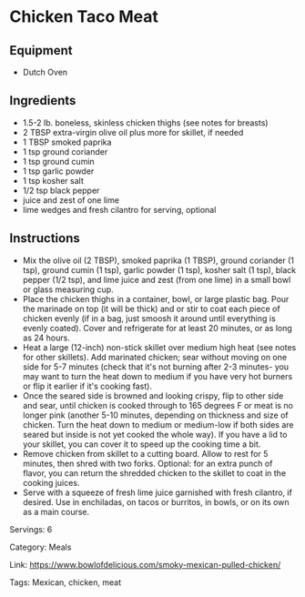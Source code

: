 # Chicken Taco Meat

## Equipment

- Dutch Oven

## Ingredients

- 1.5-2 lb. boneless, skinless chicken thighs (see notes for breasts)
- 2 TBSP extra-virgin olive oil plus more for skillet, if needed
- 1 TBSP smoked paprika
- 1 tsp ground coriander
- 1 tsp ground cumin
- 1 tsp garlic powder
- 1 tsp kosher salt
- 1/2 tsp black pepper
- juice and zest of one lime
- lime wedges and fresh cilantro for serving, optional

## Instructions

- Mix the olive oil (2 TBSP), smoked paprika (1 TBSP), ground coriander (1 tsp), ground cumin (1 tsp), garlic powder (1 tsp), kosher salt (1 tsp), black pepper (1/2 tsp), and lime juice and zest (from one lime) in a small bowl or glass measuring cup.
- Place the chicken thighs in a container, bowl, or large plastic bag. Pour the marinade on top (it will be thick) and or stir to coat each piece of chicken evenly (if in a bag, just smoosh it around until everything is evenly coated). Cover and refrigerate for at least 20 minutes, or as long as 24 hours.
- Heat a large (12-inch) non-stick skillet over medium high heat (see notes for other skillets). Add marinated chicken; sear without moving on one side for 5-7 minutes (check that it's not burning after 2-3 minutes- you may want to turn the heat down to medium if you have very hot burners or flip it earlier if it's cooking fast).
- Once the seared side is browned and looking crispy, flip to other side and sear, until chicken is cooked through to 165 degrees F or meat is no longer pink (another 5-10 minutes, depending on thickness and size of chicken. Turn the heat down to medium or medium-low if both sides are seared but inside is not yet cooked the whole way). If you have a lid to your skillet, you can cover it to speed up the cooking time a bit.
- Remove chicken from skillet to a cutting board. Allow to rest for 5 minutes, then shred with two forks. Optional: for an extra punch of flavor, you can return the shredded chicken to the skillet to coat in the cooking juices.
- Serve with a squeeze of fresh lime juice garnished with fresh cilantro, if desired. Use in enchiladas, on tacos or burritos, in bowls, or on its own as a main course.

Servings: 6

Category: Meals

Link: https://www.bowlofdelicious.com/smoky-mexican-pulled-chicken/

Tags: Mexican, chicken, meat

